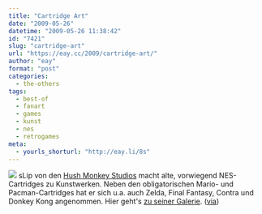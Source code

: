```yaml
---
title: "Cartridge Art"
date: "2009-05-26"
datetime: "2009-05-26 11:38:42"
id: "7421"
slug: "cartridge-art"
url: "https://eay.cc/2009/cartridge-art/"
author: "eay"
format: "post"
categories:
  - the-others
tags:
  - best-of
  - fanart
  - games
  - kunst
  - nes
  - retrogames
meta:
  - yourls_shorturl: "http://eay.li/8s"
---
```


![](https://eay.cc/uploads/2009/cartart.jpg) sLip von den [Hush Monkey Studios](http://hushmonkeystudios.com/art.htm) macht alte, vorwiegend NES-Cartridges zu Kunstwerken. Neben den obligatorischen Mario- und Pacman-Cartridges hat er sich u.a. auch Zelda, Final Fantasy, Contra und Donkey Kong angenommen. Hier geht's [zu seiner Galerie](http://hushmonkeystudios.com/cartart.htm). ([via](http://blog.otakumag.com/post/112252565/the-legend-of-zelda-cart-art-by))
